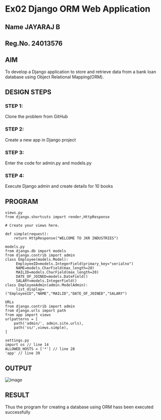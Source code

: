 # Ex02 Django ORM Web Application
## Name JAYARAJ B
## Reg.No. 24013576
## AIM
To develop a Django application to store and retrieve data from a bank loan database using Object Relational Mapping(ORM).

## DESIGN STEPS

### STEP 1:
Clone the problem from GitHub

### STEP 2:
Create a new app in Django project

### STEP 3:
Enter the code for admin.py and models.py

### STEP 4:
Execute Django admin and create details for 10 books

## PROGRAM
~~~
views.py
from django.shortcuts import render,HttpResponse

# Create your views here.

def simple(request):
    return HttpResponse("WELCOME TO JKR INDUSTRIES")
~~~
~~~
models.py
from django.db import models
from django.contrib import admin
class Employee(models.Model):
     EmployeeID=models.IntegerField(primary_key="serialno")
     NAME=models.CharField(max_length=20)
     MAILID=models.CharField(max_length=20)
     DATE_OF_JOINED=models.DateField()
     SALARY=models.IntegerField()
class EmployeeAdmin(admin.ModelAdmin):
     list_display=("EmployeeID","NAME","MAILID","DATE_OF_JOINED","SALARY")
~~~
~~~
URLs
from django.contrib import admin
from django.urls import path
from app import views
urlpatterns = [
    path('admin/', admin.site.urls),
    path('ss/',views.simple),
]
~~~
~~~
settings.py
import os // line 14
ALLOWED_HOSTS = ['*'] // line 28
'app' // line 39
~~~
## OUTPUT

![image](https://github.com/user-attachments/assets/339d8da6-81d5-4275-8ea6-74b38b5f9330)

## RESULT
Thus the program for creating a database using ORM hass been executed successfully
